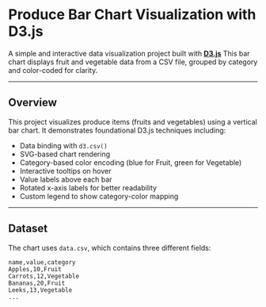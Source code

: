 # Produce Bar Chart Visualization with D3.js

A simple and interactive data visualization project built with **[D3.js](https://d3js.org/)** This bar chart displays fruit and vegetable data from a CSV file, grouped by category and color-coded for clarity.

---

## Overview

This project visualizes produce items (fruits and vegetables) using a vertical bar chart. It demonstrates foundational D3.js techniques including:

- Data binding with `d3.csv()`
- SVG-based chart rendering
- Category-based color encoding (blue for Fruit, green for Vegetable)
- Interactive tooltips on hover
- Value labels above each bar
- Rotated x-axis labels for better readability
- Custom legend to show category-color mapping

---

## Dataset

The chart uses `data.csv`, which contains three different fields:

```csv
name,value,category
Apples,10,Fruit
Carrots,12,Vegetable
Bananas,20,Fruit
Leeks,13,Vegetable
...
